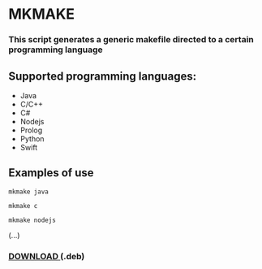 # MKMAKE

### This script generates a generic makefile directed to a certain programming language

## Supported programming languages:

- Java
- C/C++
- C#
- Nodejs
- Prolog
- Python
- Swift

## Examples of use

`mkmake java`

`mkmake c`

`mkmake nodejs`

(...)

### <a href="https://github.com/perezjquim/mkmake/raw/master/mkmake-install.deb"> DOWNLOAD </a> (.deb)